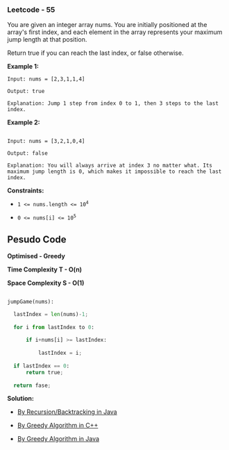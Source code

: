 ### Leetcode - 55

You are given an integer array nums. You are initially positioned at the array's first index, and each element in the array represents your maximum jump length at that position.

Return true if you can reach the last index, or false otherwise.

**Example 1:**

```
Input: nums = [2,3,1,1,4]

Output: true

Explanation: Jump 1 step from index 0 to 1, then 3 steps to the last index.
```

**Example 2:**

```

Input: nums = [3,2,1,0,4]

Output: false

Explanation: You will always arrive at index 3 no matter what. Its maximum jump length is 0, which makes it impossible to reach the last index.
``` 

**Constraints:**

- <code>1 <= nums.length <= 10<sup>4</sup></code>

- <code>0 <= nums[i] <= 10<sup>5</sup></code>

## Pesudo Code

**Optimised - Greedy**

**Time Complexity T - O(n)**

**Space Complexity S - O(1)**

```python

jumpGame(nums):

  lastIndex = len(nums)-1;
  
  for i from lastIndex to 0:
  
      if i+nums[i] >= lastIndex:
          
          lastIndex = i;
  
  if lastIndex == 0:
      return true;
  
  return fase;

```

**Solution:**

- [By Recursion/Backtracking in Java](https://github.com/Ajay2521/Competitive-Programming/blob/main/Array/Jump%20Game/By%20Recursion.java)

- [By Greedy Algorithm in C++](https://github.com/Ajay2521/Competitive-Programming/blob/main/Array/Jump%20Game/By%20Greedy.cpp)

- [By Greedy Algorithm in Java](https://github.com/Ajay2521/Competitive-Programming/blob/main/Array/Jump%20Game/By%20Greedy.java)


